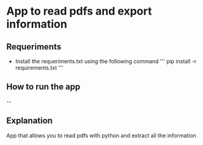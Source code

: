 # App to read pdfs and export information

## Requeriments

- Install the requeriments.txt using the following command
'''
pip install -r requirements.txt
'''

## How to run the app

--

## Explanation

App that allows you to read pdfs with python and extract all the information